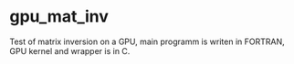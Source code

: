 # gpu_mat_inv
Test of matrix inversion on a GPU, main programm is writen in FORTRAN, GPU kernel and wrapper is in C.
